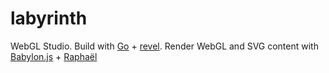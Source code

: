 # labyrinth
WebGL Studio. Build with [Go](http://golang.org/) + [revel](revel.github.io). Render WebGL and SVG content with [Babylon.js](https://github.com/BabylonJS/Babylon.js) + [Raphaël](raphaeljs.com) 
